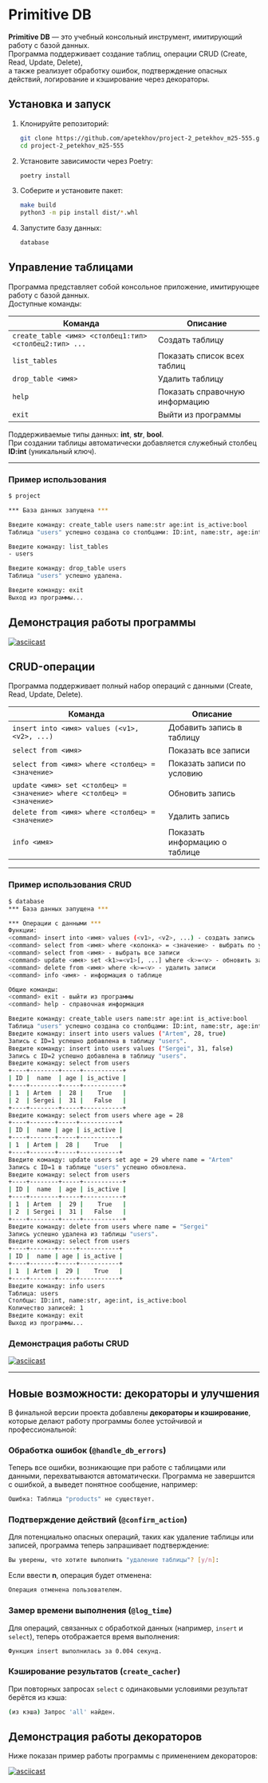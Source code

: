 # Primitive DB

**Primitive DB** — это учебный консольный инструмент, имитирующий работу с базой данных.  
Программа поддерживает создание таблиц, операции CRUD (Create, Read, Update, Delete),  
а также реализует обработку ошибок, подтверждение опасных действий, логирование и кэширование через декораторы.

## Установка и запуск

1. Клонируйте репозиторий:
   ```bash
   git clone https://github.com/apetekhov/project-2_petekhov_m25-555.git
   cd project-2_petekhov_m25-555
   ```
2. Установите зависимости через Poetry:
   ```bash
   poetry install
   ```
3. Соберите и установите пакет:
   ```bash
   make build
   python3 -m pip install dist/*.whl
   ```
4. Запустите базу данных:
   ```bash
   database
   ```

## Управление таблицами

Программа представляет собой консольное приложение, имитирующее работу с базой данных.  
Доступные команды:

| Команда | Описание |
|----------|-----------|
| `create_table <имя> <столбец1:тип> <столбец2:тип> ...` | Создать таблицу |
| `list_tables` | Показать список всех таблиц |
| `drop_table <имя>` | Удалить таблицу |
| `help` | Показать справочную информацию |
| `exit` | Выйти из программы |

Поддерживаемые типы данных: **int**, **str**, **bool**.  
При создании таблицы автоматически добавляется служебный столбец **ID:int** (уникальный ключ).

---

### Пример использования

```bash
$ project

*** База данных запущена ***

Введите команду: create_table users name:str age:int is_active:bool
Таблица "users" успешно создана со столбцами: ID:int, name:str, age:int, is_active:bool

Введите команду: list_tables
- users

Введите команду: drop_table users
Таблица "users" успешно удалена.

Введите команду: exit
Выход из программы...
```

## Демонстрация работы программы

[![asciicast](https://asciinema.org/a/bilWPp963RfAAYCnqLYBRuXrQ.svg)](https://asciinema.org/a/bilWPp963RfAAYCnqLYBRuXrQ)

## CRUD-операции

Программа поддерживает полный набор операций с данными (Create, Read, Update, Delete).

| Команда | Описание |
|----------|-----------|
| `insert into <имя> values (<v1>, <v2>, ...)` | Добавить запись в таблицу |
| `select from <имя>` | Показать все записи |
| `select from <имя> where <столбец> = <значение>` | Показать записи по условию |
| `update <имя> set <столбец> = <значение> where <столбец> = <значение>` | Обновить запись |
| `delete from <имя> where <столбец> = <значение>` | Удалить запись |
| `info <имя>` | Показать информацию о таблице |

---

### Пример использования CRUD

```bash
$ database
*** База данных запущена ***

*** Операции с данными ***
Функции:
<command> insert into <имя> values (<v1>, <v2>, ...) - создать запись
<command> select from <имя> where <колонка> = <значение> - выбрать по условию
<command> select from <имя> - выбрать все записи
<command> update <имя> set <k1>=<v1>[, ...] where <k>=<v> - обновить записи
<command> delete from <имя> where <k>=<v> - удалить записи
<command> info <имя> - информация о таблице

Общие команды:
<command> exit - выйти из программы
<command> help - справочная информация

Введите команду: create_table users name:str age:int is_active:bool
Таблица "users" успешно создана со столбцами: ID:int, name:str, age:int, is_active:bool
Введите команду: insert into users values ("Artem", 28, true)
Запись с ID=1 успешно добавлена в таблицу "users".
Введите команду: insert into users values ("Sergei", 31, false)
Запись с ID=2 успешно добавлена в таблицу "users".
Введите команду: select from users
+----+--------+-----+-----------+
| ID |  name  | age | is_active |
+----+--------+-----+-----------+
| 1  | Artem  |  28 |    True   |
| 2  | Sergei |  31 |   False   |
+----+--------+-----+-----------+
Введите команду: select from users where age = 28
+----+-------+-----+-----------+
| ID |  name | age | is_active |
+----+-------+-----+-----------+
| 1  | Artem |  28 |    True   |
+----+-------+-----+-----------+
Введите команду: update users set age = 29 where name = "Artem"
Запись с ID=1 в таблице "users" успешно обновлена.
Введите команду: select from users
+----+--------+-----+-----------+
| ID |  name  | age | is_active |
+----+--------+-----+-----------+
| 1  | Artem  |  29 |    True   |
| 2  | Sergei |  31 |   False   |
+----+--------+-----+-----------+
Введите команду: delete from users where name = "Sergei"
Запись успешно удалена из таблицы "users".
Введите команду: select from users
+----+-------+-----+-----------+
| ID |  name | age | is_active |
+----+-------+-----+-----------+
| 1  | Artem |  29 |    True   |
+----+-------+-----+-----------+
Введите команду: info users
Таблица: users
Столбцы: ID:int, name:str, age:int, is_active:bool
Количество записей: 1
Введите команду: exit
Выход из программы...
```
### Демонстрация работы CRUD

[![asciicast](https://asciinema.org/a/J7S2Ux5qxMstBUnga0DZI6WFE.svg)](https://asciinema.org/a/J7S2Ux5qxMstBUnga0DZI6WFE)

---

## Новые возможности: декораторы и улучшения

В финальной версии проекта добавлены **декораторы и кэширование**, которые делают работу программы более устойчивой и профессиональной:

### Обработка ошибок (`@handle_db_errors`)
Теперь все ошибки, возникающие при работе с таблицами или данными, перехватываются автоматически.
Программа не завершится с ошибкой, а выведет понятное сообщение, например:
```bash
Ошибка: Таблица "products" не существует.
```

### Подтверждение действий (`@confirm_action`)
Для потенциально опасных операций, таких как удаление таблицы или записей, программа теперь запрашивает подтверждение:
```bash
Вы уверены, что хотите выполнить "удаление таблицы"? [y/n]:
```

Если ввести **n**, операция будет отменена:
```bash
Операция отменена пользователем.
```

### Замер времени выполнения (`@log_time`)
Для операций, связанных с обработкой данных (например, `insert` и `select`), теперь отображается время выполнения:
```bash
Функция insert выполнилась за 0.004 секунд.
```

### Кэширование результатов (`create_cacher`)
При повторных запросах `select` с одинаковыми условиями результат берётся из кэша:
```bash
(из кэша) Запрос 'all' найден.
```

## Демонстрация работы декораторов

Ниже показан пример работы программы с применением декораторов:

[![asciicast](https://asciinema.org/a/mEqxUkcPNgK9BHXx3u4EpPwyr.svg)](https://asciinema.org/a/mEqxUkcPNgK9BHXx3u4EpPwyr)
